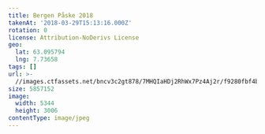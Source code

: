 ```yaml
---
title: Bergen Påske 2018
takenAt: '2018-03-29T15:13:16.000Z'
rotation: 0
license: Attribution-NoDerivs License
geo:
  lat: 63.095794
  lng: 7.73658
tags: []
url: >-
  //images.ctfassets.net/bncv3c2gt878/7MHQIaHDj2RhWx7Pz4Aj2r/f9280fbf4b410c13b5999bb7cc2c8aa2/bergen-pske-2018_39368241420_o
size: 5857152
image:
  width: 5344
  height: 3006
contentType: image/jpeg
---
```


